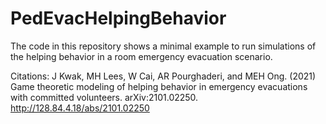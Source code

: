 # PedEvacHelpingBehavior

The code in this repository shows a minimal example to run simulations of the helping behavior in a room emergency evacuation scenario.

Citations: 
J Kwak, MH Lees, W Cai, AR Pourghaderi, and MEH Ong. (2021) Game theoretic modeling of helping behavior in emergency evacuations with committed volunteers. arXiv:2101.02250. http://128.84.4.18/abs/2101.02250
